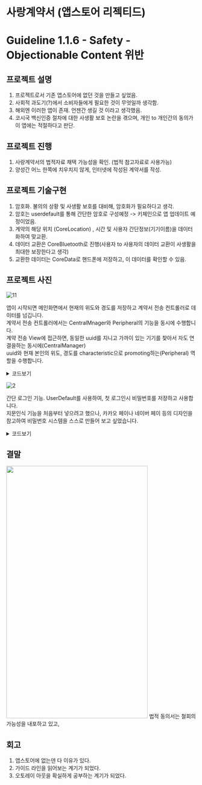# 사랑계약서 (앱스토어 리젝티드)

# Guideline 1.1.6 - Safety - Objectionable Content 위반



## 프로젝트 설명

1. 프로젝트로서 기존 앱스토어에 없던 것을 만들고 싶었음.
2. 사회적 과도기(?)에서 소비자들에게 필요한 것이 무엇일까 생각함.
3. 해외엔 이러한 앱이 존재. 언젠간 생길 것 이라고 생각했음.
4. 코시국 백신인증 절차에 대한 사생활 보호 논란을 겪으며, 개인 to 개인간의 동의가 이 앱에는 적절하다고 판단.

## 프로젝트 진행

1. 사랑계약서의 법적자료 채택 가능성을 확인. (법적 참고자료로 사용가능)
2. 양성간 어느 한쪽에 치우치지 않게, 인터넷에 작성된 계약서를 작성.

## 프로젝트 기술구현

1. 암호화. 불의의 상황 및 사생활 보호를 대비해, 암호화가 필요하다고 생각.
2. 암호는 userdefault를 통해 간단한 암호로 구성예정 -> 키체인으로 앱 업데이트 예정이었음.
3. 계약의 해당 위치 (CoreLocation) , 시간 및 사용자 간단정보(기기이름)을 데이터화하여 맞교환.
4. 데이터 교환은 CoreBluetooth로 진행(사용자 to 사용자의 데이터 교환이 사생활을 최대한 보장한다고 생각)
5. 교환한 데이터는 CoreData로 핸드폰에 저장하고, 이 데이터를 확인할 수 있음.

## 프로젝트 사진
![11](https://user-images.githubusercontent.com/92086662/201171185-e7ee3fde-5040-4b1a-bfac-0f7a79d8cd1e.gif)

앱이 시작되면 메인화면에서 현재의 위도와 경도를 저장하고 계약서 전송 컨트롤러로 데이터를 넘깁니다.  
계약서 전송 컨트롤러에서는 CentralMnager와 Peripheral의 기능을 동시에 수행합니다.  
계약 전송 View에 접근하면, 동일한 uuid를 지니고 가까이 있는 기기를 찾아서 자도 연결을하는 동시에(CentralManager)  
uuid와 현재 본인의 위도, 경도를 characteristic으로 promoting하는(Peripheral) 역할을 수행합니다.


<details>
<summary>코드보기</summary>

Peripheral(주변기기)에 대한 코드.
메인 컨트롤러에서 전달받은 위치와 경도를 특정 uuid에 담아 전송
``` Swift
  extension CentralController:CBPeripheralManagerDelegate{
    func peripheralManagerDidUpdateState(_ peripheral: CBPeripheralManager) {
        
        if peripheral.state == .poweredOn{
            
            let advertisementData = String(format: "%@|%@", lat, lon).data(using: .utf8)
            
            let service = CBMutableService(type: TransferService.serviceUUID, primary: true)
            let rx = CBMutableCharacteristic(type: TransferService.rxCharacterUUID, properties: .read, value: advertisementData, permissions: .readable)
            service.characteristics = [rx]
            
            peripheralManager.add(service)
            
            peripheralManager.startAdvertising([CBAdvertisementDataServiceUUIDsKey:[TransferService.serviceUUID]])
        }
    }
}
```
  
CentralManager에 대한 코드
  주변에 있는 특정 uuid를 지닌 service를 검색하고, 연결해서 해당 기기의 이름과 데이터(위도, 경도)를 저장합니다.  
  저장이 성공했다면, RecordViewController에 해당 데이터를 입력하여 화면에 보여줍니다.
``` Swift
  extension CentralController:CBCentralManagerDelegate{
    func centralManagerDidUpdateState(_ central: CBCentralManager) {
        if central.state == .poweredOn{
            central.scanForPeripherals(withServices: [TransferService.serviceUUID])
        }
    }
    
    func centralManager(_ central: CBCentralManager, didDiscover peripheral: CBPeripheral, advertisementData: [String : Any], rssi RSSI: NSNumber) {
        
        guard RSSI.intValue >= -50 else {return}
        pendingPeripheral = peripheral
    }
    
    func centralManager(_ central: CBCentralManager, didConnect peripheral: CBPeripheral) {
        peripheral.discoverServices([TransferService.serviceUUID])
        
    }
    
    func peripheral(_ peripheral: CBPeripheral, didDiscoverServices error: Error?) {
        guard let services = peripheral.services else {return}
        for service in services{
            pendingPeripheral?.discoverCharacteristics([TransferService.rxCharacterUUID], for: service)
        }
    }
    
    func peripheral(_ peripheral: CBPeripheral, didDiscoverCharacteristicsFor service: CBService, error: Error?) {
        
        guard let charac = service.characteristics else {return}
        for characteristic in charac where characteristic.uuid == TransferService.rxCharacterUUID{
            pendingPeripheral?.readValue(for: characteristic)
        }
    }
    
    func peripheral(_ peripheral: CBPeripheral, didUpdateValueFor characteristic: CBCharacteristic, error: Error?) {
        guard let value = characteristic.value else {return}
        let str = String(decoding: value, as: UTF8.self)
        let toShowData = decodeString(str)
        saveAgreement()
        let nextController = RecordViewController(entitiy: toShowData)
        navigationController?.pushViewController(nextController, animated: true)
    }
}

extension CentralController:CBPeripheralDelegate{
    
}
```

</details>

![2](https://user-images.githubusercontent.com/92086662/201252869-04b49faf-ec82-473a-ae8c-1516ad1246c0.gif)

간단 로그인 기능.
UserDefault를 사용하여, 첫 로그인시 비밀번호를 저장하고 사용합니다.  
지문인식 기능을 처음부터 넣으려고 했으나, 카카오 페이나 네이버 페이 등의 디자인을 참고하여 비밀번호 시스템을 스스로 만들어 보고 싶었습니다.

<details>
<summary>코드보기</summary>
PasswordController의 전반적인 동작 흐름입니다.  
첫 로그인시, 비밀번호를 2번 입력하며, 동일하 경우에 UserDefault에 저장이 됩니다.  

``` Swift
func start(){
        if firstVisit{
            count = 0
            count2 = 0
            passwordArray = [String]()
            passwordIdentifier = [String]()
            passwordView.setupPassword()
            setUpButtons()
        } else{
            passwordView.loginPassword()
            passwordIdentifier = [String]()
            count2 = 0
            setUpButtons2()
        }
    }

```
count 와 count2는 카운터로서, 비밀번호 4자리에 대응을 위함입니다.
``` Swift
   lazy var count:Int = 0 {
            didSet{
                if count == 4{
                    DispatchQueue.main.async {
                        self.passwordView.clear()
                    }
                    passwordView.checkupPassword()
                    setUpButtons2()
                }
            }
        }
        
        lazy var count2:Int = 0 {
            didSet{
                if count2 == 4{
                    matchPassword()
                }
            }
        }
```

</details>

## 결말
<img src="https://user-images.githubusercontent.com/92086662/201255662-2e410765-9e6b-4e35-9acd-ca06fe1a1d4a.PNG" width="375" height="667">
법적 동의서는 철회의 가능성을 내포하고 있고, 

## 회고
1. 앱스토어에 없는덴 다 이유가 있다.
2. 가이드 라인을 읽어보는 계기가 되었다.
3. 오토레이 아웃을 확실하게 공부하는 계기가 되었다.

